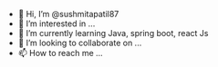 - 👋 Hi, I’m @sushmitapatil87
- 👀 I’m interested in ...
- 🌱 I’m currently learning Java, spring boot, react Js
- 💞️ I’m looking to collaborate on ...
- 📫 How to reach me ...

<!---
sushmitapatil87/sushmitapatil87 is a ✨ special ✨ repository because its `README.md` (this file) appears on your GitHub profile.
You can click the Preview link to take a look at your changes.
--->
